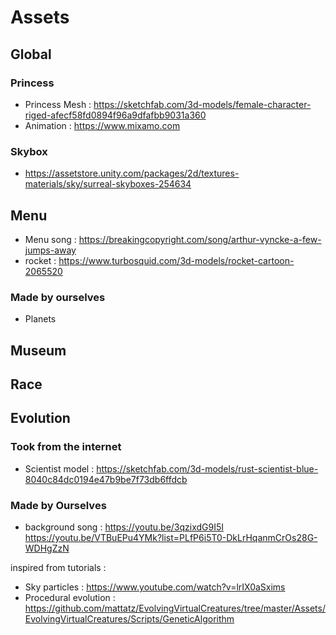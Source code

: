 # Assets 

## Global

### Princess
 - Princess Mesh : https://sketchfab.com/3d-models/female-character-riged-afecf58fd0894f96a9dfafbb9031a360
- Animation : https://www.mixamo.com

### Skybox

- https://assetstore.unity.com/packages/2d/textures-materials/sky/surreal-skyboxes-254634

## Menu

- Menu song : https://breakingcopyright.com/song/arthur-vyncke-a-few-jumps-away
- rocket : https://www.turbosquid.com/3d-models/rocket-cartoon-2065520


### Made by ourselves
- Planets


## Museum

## Race 

## Evolution

### Took from the internet 

- Scientist model : https://sketchfab.com/3d-models/rust-scientist-blue-8040c84dc0194e47b9be7f73db6ffdcb 

### Made by Ourselves

- background song : 
https://youtu.be/3qzixdG9I5I
https://youtu.be/VTBuEPu4YMk?list=PLfP6i5T0-DkLrHqanmCrOs28G-WDHgZzN

inspired from tutorials :

- Sky particles : https://www.youtube.com/watch?v=lrIX0aSxims
- Procedural evolution : https://github.com/mattatz/EvolvingVirtualCreatures/tree/master/Assets/EvolvingVirtualCreatures/Scripts/GeneticAlgorithm



